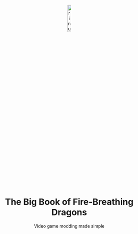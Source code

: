 <p align="center"><img src="https://avatars.githubusercontent.com/u/130936493?s=10000&v=4"alt="rinux-logo"style="width:15%"/></p><h1 align="center"><b>The Big Book of Fire-Breathing Dragons</b></h1><p align="center"style="">Video game modding made simple</p>
